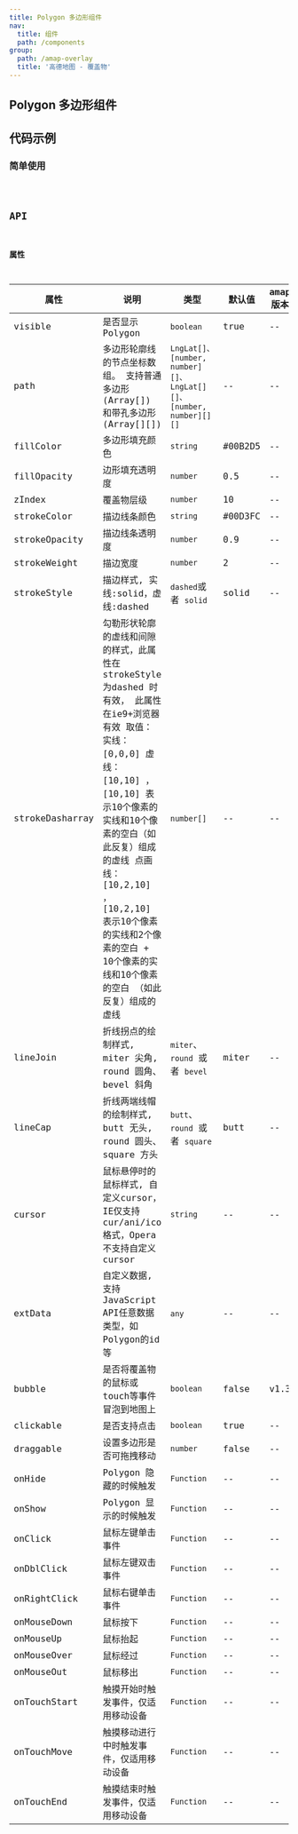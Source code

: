 ```yaml
---
title: Polygon 多边形组件
nav:
  title: 组件
  path: /components
group:
  path: /amap-overlay
  title: '高德地图 - 覆盖物'
---
```


## Polygon 多边形组件

## 代码示例

### 简单使用

<code src="./demo/demo-01.tsx" />

## API

### 属性
| 属性 |说明|类型|默认值|amap版本|
|-----|----|----|----|----|
|visible| 是否显示 Polygon | `boolean` | true | -- |
|path| 多边形轮廓线的节点坐标数组。  支持普通多边形(Array[]) 和带孔多边形(Array[][])   | `LngLat[]、[number, number][]、LngLat[][]、[number, number][][]` | -- | -- |
|fillColor| 多边形填充颜色 | `string` | #00B2D5 | -- |
|fillOpacity| 边形填充透明度 | `number` | 0.5 | -- |
|zIndex| 覆盖物层级 | `number` | 10 | -- |
|strokeColor| 描边线条颜色 | `string` | #00D3FC | -- |
|strokeOpacity| 描边线条透明度 | `number` | 0.9 | -- |
|strokeWeight| 描边宽度 | `number` | 2 | -- |
|strokeStyle| 描边样式, 实线:solid，虚线:dashed | `dashed`或者 `solid` | solid | -- |
|strokeDasharray| 勾勒形状轮廓的虚线和间隙的样式，此属性在strokeStyle 为dashed 时有效， 此属性在ie9+浏览器有效 取值： 实线： [0,0,0] 虚线： [10,10] ， [10,10] 表示10个像素的实线和10个像素的空白（如此反复）组成的虚线 点画线： [10,2,10] ， [10,2,10] 表示10个像素的实线和2个像素的空白 + 10个像素的实线和10个像素的空白 （如此反复）组成的虚线 | `number[]` | -- | -- |
|lineJoin| 折线拐点的绘制样式, miter 尖角, round 圆角、bevel 斜角  | `miter`、 `round` 或者 `bevel` | miter | -- |
|lineCap| 折线两端线帽的绘制样式, butt 无头, round 圆头、square 方头 | `butt`、`round` 或者 `square` | butt | -- |
|cursor| 鼠标悬停时的鼠标样式, 自定义cursor，IE仅支持cur/ani/ico格式，Opera不支持自定义 cursor | `string` | -- | -- |
|extData| 自定义数据, 支持JavaScript API任意数据类型，如Polygon的id等 | `any` | -- | -- |
|bubble| 是否将覆盖物的鼠标或touch等事件冒泡到地图上 | `boolean` | false | v1.3 |
|clickable| 是否支持点击 | `boolean` | true | -- |
|draggable| 设置多边形是否可拖拽移动 | `number` | false | -- |
|onHide|  Polygon 隐藏的时候触发 | `Function` | -- | -- |
|onShow|  Polygon 显示的时候触发 | `Function` | -- | -- |
|onClick| 鼠标左键单击事件 | `Function` | -- | -- |
|onDblClick|  鼠标左键双击事件 | `Function` | -- | -- |
|onRightClick|  鼠标右键单击事件 | `Function` | -- | -- |
|onMouseDown|  鼠标按下 | `Function` | -- | -- |
|onMouseUp|  鼠标抬起 | `Function` | -- | -- |
|onMouseOver|  鼠标经过 | `Function` | -- | -- |
|onMouseOut|  鼠标移出 | `Function` | -- | -- |
|onTouchStart|  触摸开始时触发事件，仅适用移动设备 | `Function` | -- | -- |
|onTouchMove| 触摸移动进行中时触发事件，仅适用移动设备 | `Function` | -- | -- |
|onTouchEnd|  触摸结束时触发事件，仅适用移动设备 | `Function` | -- | -- |

